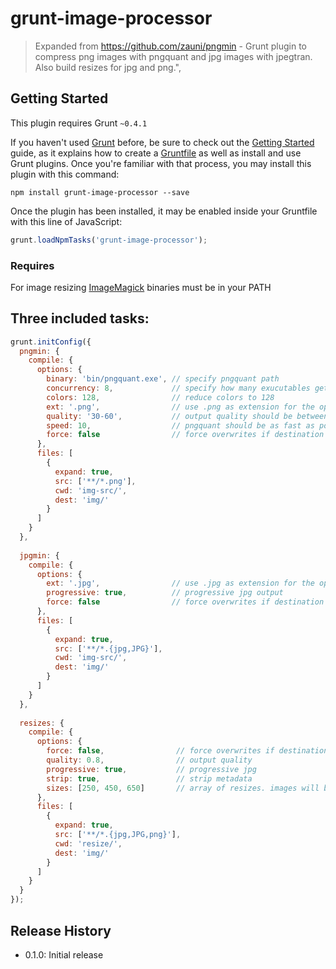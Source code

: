 # grunt-image-processor

> Expanded from https://github.com/zauni/pngmin - Grunt plugin to compress png images with pngquant and jpg images with jpegtran. Also build resizes for jpg and png.",

## Getting Started
This plugin requires Grunt `~0.4.1`

If you haven't used [Grunt](http://gruntjs.com/) before, be sure to check out the [Getting Started](http://gruntjs.com/getting-started) guide, as it explains how to create a [Gruntfile](http://gruntjs.com/sample-gruntfile) as well as install and use Grunt plugins. Once you're familiar with that process, you may install this plugin with this command:

```shell
npm install grunt-image-processor --save
```

Once the plugin has been installed, it may be enabled inside your Gruntfile with this line of JavaScript:

```js
grunt.loadNpmTasks('grunt-image-processor');
```

### Requires
For image resizing [ImageMagick](http://www.imagemagick.org/script/binary-releases.php#windows) binaries must be in your PATH


## Three included tasks:

```js
grunt.initConfig({
  pngmin: {
    compile: {
      options: {
        binary: 'bin/pngquant.exe', // specify pngquant path
        concurrency: 8,             // specify how many exucutables get spawned in parallel
        colors: 128,                // reduce colors to 128
        ext: '.png',                // use .png as extension for the optimized files default: -opt.png
        quality: '30-60',           // output quality should be between 65 and 80 like jpeg quality
        speed: 10,                  // pngquant should be as fast as possible
        force: false                // force overwrites if destination file exists - very expensive    
      },
      files: [
        {
          expand: true,
          src: ['**/*.png'],
          cwd: 'img-src/',
          dest: 'img/'
        }
      ]
    }
  },
  
  jpgmin: {
    compile: {
      options: {
        ext: '.jpg',                // use .jpg as extension for the optimized files default: -opt.jpg
        progressive: true,          // progressive jpg output
        force: false                // force overwrites if destination file exists - very expensive    
      },
      files: [
        {
          expand: true,
          src: ['**/*.{jpg,JPG}'],
          cwd: 'img-src/',
          dest: 'img/'
        }
      ]
    }
  },
  
  resizes: {
    compile: {
      options: {
        force: false,                // force overwrites if destination file exists - very expensive
        quality: 0.8,                // output quality
        progressive: true,           // progressive jpg
        strip: true,                 // strip metadata
        sizes: [250, 450, 650]       // array of resizes. images will be named image-250.jpg, image-450.jpg, image-650.jpg...
      },
      files: [
        {
          expand: true,
          src: ['**/*.{jpg,JPG,png}'],
          cwd: 'resize/',
          dest: 'img/'
        }
      ]
    }
  }
});
```

## Release History
- 0.1.0: Initial release

